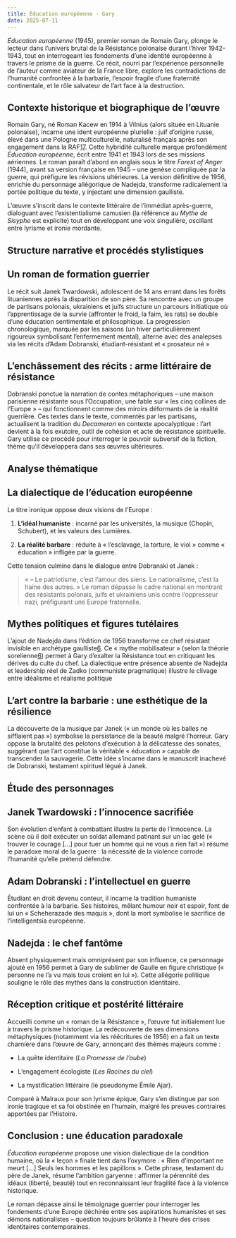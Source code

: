 ```yaml
---
title: Education européenne - Gary
date: 2025-07-11
---
```



_Éducation européenne_ (1945), premier roman de Romain Gary, plonge le lecteur dans l’univers brutal de la Résistance polonaise durant l’hiver 1942-1943, tout en interrogeant les fondements d’une identité européenne à travers le prisme de la guerre. Ce récit, nourri par l’expérience personnelle de l’auteur comme aviateur de la France libre, explore les contradictions de l’humanité confrontée à la barbarie, l’espoir fragile d’une fraternité continentale, et le rôle salvateur de l’art face à la destruction.

## Contexte historique et biographique de l’œuvre

Romain Gary, né Roman Kacew en 1914 à Vilnius (alors située en Lituanie polonaise), incarne une ident européenne plurielle : juif d’origine russe, élevé dans une Pologne multiculturelle, naturalisé français après son engagement dans la RAF[1](https://www.andremalraux.com/?p=6318)[7](https://archives.centreculturelirlandais.com/eunic-paris/decrire-leurope-a-la-croisee-des-regards/education-europeenne). Cette hybridité culturelle marque profondément _Éducation européenne_, écrit entre 1941 et 1943 lors de ses missions aériennes. Le roman paraît d’abord en anglais sous le titre _Forest of Anger_ (1944), avant sa version française en 1945 – une genèse compliquée par la guerre, qui préfigure les révisions ultérieures. La version définitive de 1956, enrichie du personnage allégorique de Nadejda, transforme radicalement la portée politique du texte, y injectant une dimension gaulliste.

L’œuvre s’inscrit dans le contexte littéraire de l’immédiat après-guerre, dialoguant avec l’existentialisme camusien (la référence au _Mythe de Sisyphe_ est explicite) tout en développant une voix singulière, oscillant entre lyrisme et ironie mordante.

## Structure narrative et procédés stylistiques

## Un roman de formation guerrier

Le récit suit Janek Twardowski, adolescent de 14 ans errant dans les forêts lituaniennes après la disparition de son père. Sa rencontre avec un groupe de partisans polonais, ukrainiens et juifs structure un parcours initiatique où l’apprentissage de la survie (affronter le froid, la faim, les rats) se double d’une éducation sentimentale et philosophique. La progression chronologique, marquée par les saisons (un hiver particulièrement rigoureux symbolisant l’enfermement mental), alterne avec des analepses via les récits d’Adam Dobranski, étudiant-résistant et « prosateur né »

## L’enchâssement des récits : arme littéraire de résistance

Dobranski ponctue la narration de contes métaphoriques – une maison parisienne résistante sous l’Occupation, une fable sur « les cinq collines de l’Europe » – qui fonctionnent comme des miroirs déformants de la réalité guerrière. Ces textes dans le texte, commentés par les partisans, actualisent la tradition du _Decameron_ en contexte apocalyptique : l’art devient à la fois exutoire, outil de cohésion et acte de résistance spirituelle. Gary utilise ce procédé pour interroger le pouvoir subversif de la fiction, thème qu’il développera dans ses œuvres ultérieures.

## Analyse thématique

## La dialectique de l’éducation européenne

Le titre ironique oppose deux visions de l’Europe :

1. **L’idéal humaniste** : incarné par les universités, la musique (Chopin, Schubert), et les valeurs des Lumières.
    
2. **La réalité barbare** : réduite à « l’esclavage, la torture, le viol » comme « éducation » infligée par la guerre.
    

Cette tension culmine dans le dialogue entre Dobranski et Janek :

> « – Le patriotisme, c’est l’amour des siens. Le nationalisme, c’est la haine des autres. »
> Le roman dépasse le cadre national en montrant des résistants polonais, juifs et ukrainiens unis contre l’oppresseur nazi, préfigurant une Europe fraternelle.

## Mythes politiques et figures tutélaires

L’ajout de Nadejda dans l’édition de 1956 transforme ce chef résistant invisible en archétype gaulliste[6](https://letempsdesruptures.fr/index.php/2023/04/03/romain-gary-et-leducation-europeenne/). Ce « mythe mobilisateur » (selon la théorie sorelienne[6](https://letempsdesruptures.fr/index.php/2023/04/03/romain-gary-et-leducation-europeenne/)) permet à Gary d’exalter la Résistance tout en critiquant les dérives du culte du chef. La dialectique entre présence absente de Nadejda et leadership réel de Zadko (communiste pragmatique) illustre le clivage entre idéalisme et réalisme politique

## L’art contre la barbarie : une esthétique de la résilience

La découverte de la musique par Janek (« un monde où les balles ne sifflaient pas ») symbolise la persistance de la beauté malgré l’horreur. Gary oppose la brutalité des pelotons d’exécution à la délicatesse des sonates, suggérant que l’art constitue la véritable « éducation » capable de transcender la sauvagerie. Cette idée s’incarne dans le manuscrit inachevé de Dobranski, testament spirituel légué à Janek.

## Étude des personnages

## Janek Twardowski : l’innocence sacrifiée

Son évolution d’enfant à combattant illustre la perte de l’innocence. La scène où il doit exécuter un soldat allemand patinant sur un lac gelé (« trouver le courage [...] pour tuer un homme qui ne vous a rien fait ») résume le paradoxe moral de la guerre : la nécessité de la violence corrode l’humanité qu’elle prétend défendre.

## Adam Dobranski : l’intellectuel en guerre

Étudiant en droit devenu conteur, il incarne la tradition humaniste confrontée à la barbarie. Ses histoires, mêlant humour noir et espoir, font de lui un « Scheherazade des maquis », dont la mort symbolise le sacrifice de l’intelligentsia européenne.

## Nadejda : le chef fantôme

Absent physiquement mais omniprésent par son influence, ce personnage ajouté en 1956 permet à Gary de sublimer de Gaulle en figure christique (« personne ne l’a vu mais tous croient en lui »). Cette allégorie politique souligne le rôle des mythes dans la construction identitaire.

## Réception critique et postérité littéraire

Accueilli comme un « roman de la Résistance », l’œuvre fut initialement lue à travers le prisme historique. La redécouverte de ses dimensions métaphysiques (notamment via les réécritures de 1956) en a fait un texte charnière dans l’œuvre de Gary, annonçant des thèmes majeurs comme :

- La quête identitaire (_La Promesse de l’aube_)
    
- L’engagement écologiste (_Les Racines du ciel_)
    
- La mystification littéraire (le pseudonyme Émile Ajar).
    

Comparé à Malraux pour son lyrisme épique, Gary s’en distingue par son ironie tragique et sa foi obstinée en l’humain, malgré les preuves contraires apportées par l’Histoire.

## Conclusion : une éducation paradoxale

_Éducation européenne_ propose une vision dialectique de la condition humaine, où la « leçon » finale tient dans l’oxymore : « Rien d’important ne meurt [...] Seuls les hommes et les papillons ». Cette phrase, testament du père de Janek, résume l’ambition garyenne : affirmer la pérennité des idéaux (liberté, beauté) tout en reconnaissant leur fragilité face à la violence historique.

Le roman dépasse ainsi le témoignage guerrier pour interroger les fondements d’une Europe déchirée entre ses aspirations humanistes et ses démons nationalistes – question toujours brûlante à l’heure des crises identitaires contemporaines.
